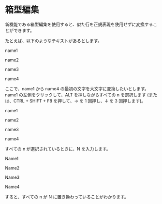 # 箱型編集

新機能である箱型編集を使用すると、似た行を正規表現を使用せずに変換することができます。

たとえば、以下のようなテキストがあるとします。

name1

name2

name3

name4

ここで、name1 から name4 の最初の文字を大文字に変換したいとします。name1 の左側をクリックして、ALT を押しながらすべての n を選択します (または、CTRL + SHIFT + F8 を押して、→ を 1 回押し、↓ を 3 回押します)。

name1

name2

name3

name4

すべての n が選択されているときに、N を入力します。

Name1

Name2

Name3

Name4

すると、すべての n が N に置き換わっていることがわかります。
